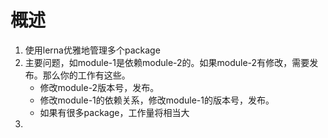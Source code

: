 # 概述

1. 使用lerna优雅地管理多个package
2. 主要问题，如module-1是依赖module-2的。如果module-2有修改，需要发布。那么你的工作有这些。
   - 修改module-2版本号，发布。
   - 修改module-1的依赖关系，修改module-1的版本号，发布。
   - 如果有很多package，工作量将相当大
3. 